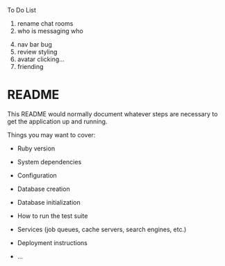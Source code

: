 To Do List

1) rename chat rooms
2) who is messaging who
<!-- 3) onclose -->
4) nav bar bug
5) review styling
6) avatar clicking...
7) friending



# README

This README would normally document whatever steps are necessary to get the
application up and running.

Things you may want to cover:

* Ruby version

* System dependencies

* Configuration

* Database creation

* Database initialization

* How to run the test suite

* Services (job queues, cache servers, search engines, etc.)

* Deployment instructions

* ...
